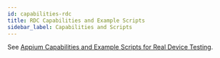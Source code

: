 ```yaml
---
id: capabilities-rdc
title: RDC Capabilities and Example Scripts
sidebar_label: Capabilities and Scripts
---
```


See [Appium Capabilities and Example Scripts for Real Device Testing](https://wiki.saucelabs.com/pages/viewpage.action?pageId=120271039).
